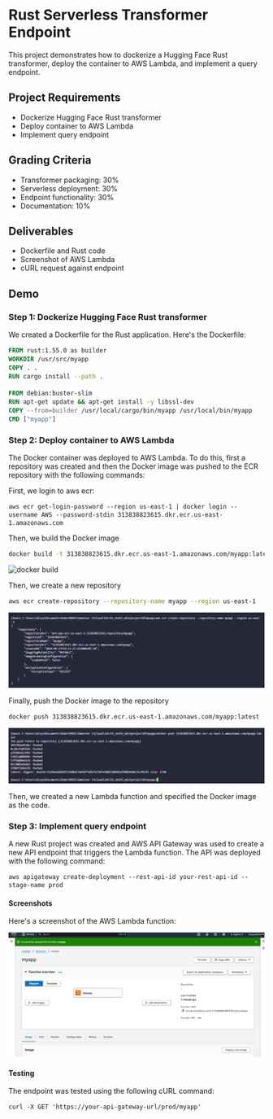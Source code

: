 # Rust Serverless Transformer Endpoint

This project demonstrates how to dockerize a Hugging Face Rust transformer, deploy the container to AWS Lambda, and implement a query endpoint.

## Project Requirements

- Dockerize Hugging Face Rust transformer
- Deploy container to AWS Lambda
- Implement query endpoint

## Grading Criteria

- Transformer packaging: 30%
- Serverless deployment: 30%
- Endpoint functionality: 30%
- Documentation: 10%

## Deliverables

- Dockerfile and Rust code
- Screenshot of AWS Lambda
- cURL request against endpoint

## Demo

### Step 1: Dockerize Hugging Face Rust transformer

We created a Dockerfile for the Rust application. Here's the Dockerfile:

```Dockerfile
FROM rust:1.55.0 as builder
WORKDIR /usr/src/myapp
COPY . .
RUN cargo install --path .

FROM debian:buster-slim
RUN apt-get update && apt-get install -y libssl-dev
COPY --from=builder /usr/local/cargo/bin/myapp /usr/local/bin/myapp
CMD ["myapp"]
```

### Step 2: Deploy container to AWS Lambda

The Docker container was deployed to AWS Lambda. To do this, first a repository was created and then the Docker image was pushed to the ECR repository with the following commands:

First, we login to aws ecr:
```
aws ecr get-login-password --region us-east-1 | docker login --username AWS --password-stdin 313838823615.dkr.ecr.us-east-1.amazonaws.com
```

Then, we build the Docker image
``` bash
docker build -t 313838823615.dkr.ecr.us-east-1.amazonaws.com/myapp:latest .
```
![docker build](images/Docker_Bush.png)

Then, we create a new repository 
``` bash
aws ecr create-repository --repository-name myapp --region us-east-1
``` 
![ecr create](images/ecr_rep.png)

Finally, push the Docker image to the repository
``` bash
docker push 313838823615.dkr.ecr.us-east-1.amazonaws.com/myapp:latest
```
![docker push](images/docker_push.png)

Then, we created a new Lambda function and specified the Docker image as the code.

### Step 3: Implement query endpoint

A new Rust project was created and AWS API Gateway was used to create a new API endpoint that triggers the Lambda function. The API was deployed with the following command:

```
aws apigateway create-deployment --rest-api-id your-rest-api-id --stage-name prod
```

#### Screenshots
Here's a screenshot of the AWS Lambda function:

![lambda](images/lambda.png)

#### Testing
The endpoint was tested using the following cURL command:

```
curl -X GET 'https://your-api-gateway-url/prod/myapp'
```

